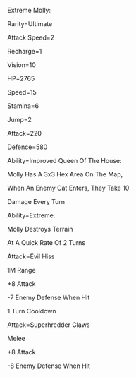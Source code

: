 Extreme Molly:

Rarity=Ultimate

Attack Speed=2

Recharge=1

Vision=10

HP=2765

Speed=15

Stamina=6

Jump=2

Attack=220

Defence=580

Ability=Improved Queen Of The House:

Molly Has A 3x3 Hex Area On The Map,

When An Enemy Cat Enters, They Take 10

Damage Every Turn

Ability=Extreme:

Molly Destroys Terrain

At A Quick Rate Of 2 Turns

Attack=Evil Hiss

1M Range

+8 Attack

-7 Enemy Defense When Hit

1 Turn Cooldown

Attack=Superhredder Claws

Melee

+8 Attack

-8 Enemy Defense When Hit
